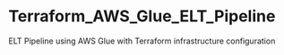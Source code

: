 # Terraform_AWS_Glue_ELT_Pipeline
ELT Pipeline using AWS Glue with Terraform infrastructure configuration
